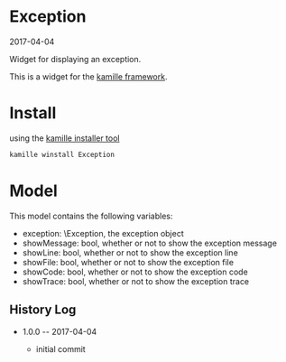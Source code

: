 Exception
===============
2017-04-04



Widget for displaying an exception.




This is a widget for the [kamille framework](https://github.com/lingtalfi/Kamille).


Install
===========
using the [kamille installer tool](https://github.com/lingtalfi/kamille-installer-tool)
```bash
kamille winstall Exception
```



Model
===========

This model contains the following variables:

- exception: \Exception, the exception object
- showMessage: bool, whether or not to show the exception message
- showLine: bool, whether or not to show the exception line
- showFile: bool, whether or not to show the exception file
- showCode: bool, whether or not to show the exception code
- showTrace: bool, whether or not to show the exception trace













History Log
------------------
    
- 1.0.0 -- 2017-04-04

    - initial commit